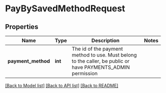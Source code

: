 # PayBySavedMethodRequest

## Properties
Name | Type | Description | Notes
------------ | ------------- | ------------- | -------------
**payment_method** | **int** | The id of the payment method to use. Must belong to the caller, be public or have PAYMENTS_ADMIN permission | 

[[Back to Model list]](../README.md#documentation-for-models) [[Back to API list]](../README.md#documentation-for-api-endpoints) [[Back to README]](../README.md)


